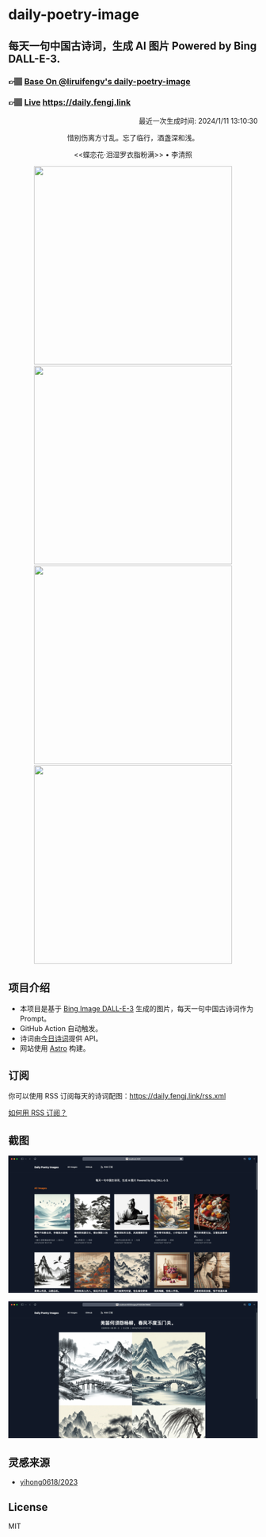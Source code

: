 
# daily-poetry-image

## 每天一句中国古诗词，生成 AI 图片 Powered by Bing DALL-E-3.

### 👉🏽 [Base On @liruifengv's daily-poetry-image](https://github.com/liruifengv/daily-poetry-image)

### 👉🏽 [Live](https://daily.fengj.link) https://daily.fengj.link

<p align="right">
  最近一次生成时间: 2024/1/11 13:10:30
</p>
<p align="center">
惜别伤离方寸乱。忘了临行，酒盏深和浅。
</p>
<p align="center">
<<蝶恋花·泪湿罗衣脂粉满>> • 李清照
</p>
<p align="center">
<img src="https://tse1.mm.bing.net/th/id/OIG.9fyNVV9LIpsIseRzmVXd" height="400" width="400" />
<img src="https://tse4.mm.bing.net/th/id/OIG.M_HN1l9o7okZ2zf5FvfA" height="400" width="400" />
<img src="https://tse2.mm.bing.net/th/id/OIG.mTAWMm.NQnJHnZaiXyVA" height="400" width="400" />
<img src="https://tse2.mm.bing.net/th/id/OIG.KEIStiOr0O0g0jeaCT1J" height="400" width="400" />
</p>

## 项目介绍

-   本项目是基于 [Bing Image DALL-E-3](https://www.bing.com/images/create) 生成的图片，每天一句中国古诗词作为 Prompt。
-   GitHub Action 自动触发。
-   诗词由[今日诗词](https://www.jinrishici.com/)提供 API。
-   网站使用 [Astro](https://astro.build) 构建。

## 订阅

你可以使用 RSS 订阅每天的诗词配图：https://daily.fengj.link/rss.xml

[如何用 RSS 订阅？](https://zhuanlan.zhihu.com/p/55026716)

## 截图

![图片列表](./screenshots/Snipaste_2023-12-28_21-00-26.png)

![图片详情](./screenshots/Snipaste_2023-12-28_21-00-53.png)

## 灵感来源

-   [yihong0618/2023](https://github.com/yihong0618/2023)

## License

MIT
